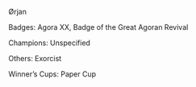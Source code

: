 Ørjan

Badges: Agora XX, Badge of the Great Agoran Revival

Champions: Unspecified

Others: Exorcist

Winner’s Cups: Paper Cup


